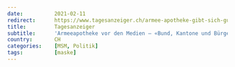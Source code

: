 ```yaml
---
date:          2021-02-11
redirect:      https://www.tagesanzeiger.ch/armee-apotheke-gibt-sich-gute-noten-886792253410
title:         Tagesanzeiger
subtitle:      'Armeeapotheke vor den Medien – «Bund, Kantone und Bürger haben in der Maskenbeschaffung versagt»'
country:       CH
categories:    [MSM, Politik]
tags:          [maske]
---
```

